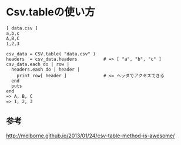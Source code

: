 # Csv.tableの使い方

```
[ data.csv ]
a,b,c
A,B,C
1,2,3
```
```
csv_data = CSV.table( "data.csv" )
headers  = csv_data.headers          # => [ "a", "b", "c" ]
csv_data.each do | row |
  headers.eash do | header |
    print row[ header ]              # <= ヘッダでアクセスできる
  end
  puts
end
=> A, B, C
=> 1, 2, 3
```

## 参考
http://melborne.github.io/2013/01/24/csv-table-method-is-awesome/
